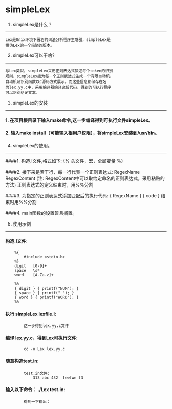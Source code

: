 simpleLex
=========
1. simpleLex是什么？
-------------------------
    Lex是Unix环境下著名的词法分析程序生成器，simpleLex是
    模仿Lex的一个简陋的版本。
    
2. simpleLex可以干啥?
-------------------------
    与Lex类似，simpleLex采用正则表达式描述每个token的识别  
    规则，simpleLex能为每一个正则表达式生成一个有限自动机， 
    自动机及识别函数以C源码方式展示。而这些信息都储存在名  
    为lex.yy.c中，采用编译器编译这份代码，得到的可执行程序  
    可以识别给定文本。

3. simpleLex的安装
-------------------------
####    1. 在项目根目录下输入make命令,这一步编译得到可执行文件simpleLex。
####    2. 输入make install（可能输入根用户权限），将simpleLex安装到/usr/bin。

4. simpleLex的使用。
----------------------------------
####1. 构造.l文件,格式如下: 
        {% 头文件，宏，全局变量 %} 
         
####2. 接下来是若干行，每一行代表一个正则表达式: 
        RegexName   RegexContent 
        (注: RegexContent中可以取给定命名的正则表达式，采用粘贴的方法) 
        正则表达式的定义结束时，用%%分割 

####3. 为指定的正则表达式添加匹配后的执行代码: 
        { RegexName } { code } 
        结束时用%%分割 

####4. main函数的设置暂且搁置。

5. 使用示例 
---------------------------------- 
####    构造.l文件: 
        %{  
            #include <stdio.h> 
        %} 
        digit   [0-9]+ 
        space   \s* 
        word    [A-Za-z]+ 
 
        %% 
        { digit } { printf("NUM"); } 
        { space } { printf(" "); } 
        { word } { printf("WORD"); } 
        %% 

####    执行 simpleLex lexfile.l: 
            这一步得到lex.yy.c文件

####    编译 lex.yy.c，得到Lex可执行文件: 
            cc -o Lex lex.yy.c

####    随意构造test.in: 
            test.in文件: 
                313 abc 432  fewfwe f3 

####    输入以下命令：  ./Lex test.in: 
            得到一下输出：

